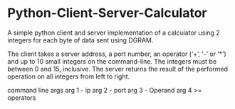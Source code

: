 # Python-Client-Server-Calculator
A simple python client and server implementation of a calculator using 2 integers for each byte of data sent using DGRAM.

The client takes a server address, a port number, an operator (‘+’, ‘-’ or ‘*’) and up to 10 small integers on the command-line.
The integers must be between 0 and 15, inclusive. The server returns the result of the performed operation on all integers from
left to right.


command line args
arg 1 - ip
arg 2 - port
arg 3 - Operand
arg 4 >= operators
